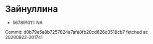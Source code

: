 # Зайнуллина
- 567891011: NA

Commit: d0b79e5a8b7257824a7afe8fb20cd626d3518cb7
 fetched at: 20200922-201741
